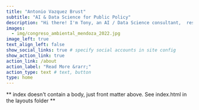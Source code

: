 ```yaml
---
title: "Antonio Vazquez Brust"
subtitle: "AI & Data Science for Public Policy"
description: "Hi there! I'm Tony, an AI / Data Science consultant,  researcher and educator. I specialize in the application of novel analytical tools and emerging technologies to better understand and plan our cities."
images:
  - img/congreso_ambiental_mendoza_2022.jpg
image_left: true
text_align_left: false
show_social_links: true # specify social accounts in site config
show_action_link: true
action_link: /about
action_label: "Read More &rarr;"
action_type: text # text, button
type: home
---
```


** index doesn't contain a body, just front matter above.
See index.html in the layouts folder **
